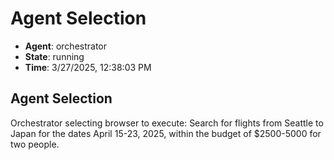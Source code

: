 # Agent Selection

- **Agent**: orchestrator
- **State**: running
- **Time**: 3/27/2025, 12:38:03 PM

## Agent Selection

Orchestrator selecting browser to execute: Search for flights from Seattle to Japan for the dates April 15-23, 2025, within the budget of $2500-5000 for two people.

